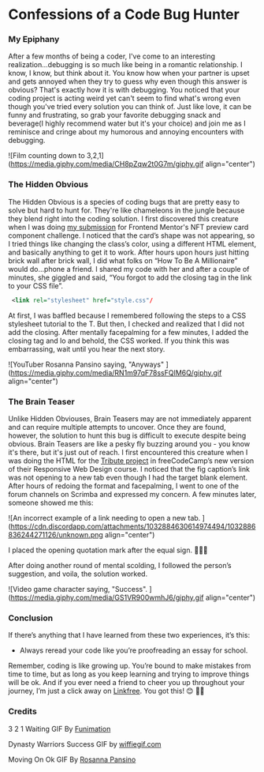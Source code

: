 # Confessions of a Code Bug Hunter

### My Epiphany

After a few months of being a coder, I've come to an interesting realization...debugging is so much like being in a romantic relationship. I know, I know, but think about it. You know how when your partner is upset and gets annoyed when they try to guess why even though this answer is obvious? That's exactly how it is with debugging. You noticed that your coding project is acting weird yet can't seem to find what's wrong even though you've tried every solution you can think of. Just like love, it can be funny and frustrating, so grab your favorite debugging snack and beverage(I highly recommend water but it's your choice) and join me as I reminisce and cringe about my humorous and annoying encounters with debugging.

![Film counting down to 3,2,1](https://media.giphy.com/media/CH8pZqw2t0G7m/giphy.gif align="center")

### The Hidden Obvious

The Hidden Obvious is a species of coding bugs that are pretty easy to solve but hard to hunt for. They're like chameleons in the jungle because they blend right into the coding solution. I first discovered this creature when I was doing [my submission](https://www.frontendmentor.io/solutions/nft-component-preview-card-with-html-css-and-a-dash-of-flexbox-z-IfvYeSrJ) for Frontend Mentor's NFT preview card component challenge. I noticed that the card’s shape was not appearing, so I tried things like changing the class’s color, using a different HTML element, and basically anything to get it to work. After hours upon hours just hitting brick wall after brick wall, I did what folks on “How To Be A Millionaire” would do…phone a friend. I shared my code with her and after a couple of minutes, she giggled and said, “You forgot to add the closing tag in the link to your CSS file”.

```xml
 <link rel="stylesheet" href="style.css"/
```

At first, I was baffled because I remembered following the steps to a CSS stylesheet tutorial to the T. But then, I checked and realized that I did not add the closing. After mentally facepalming for a few minutes, I added the closing tag and lo and behold, the CSS worked. If you think this was embarrassing, wait until you hear the next story.

![YouTuber Rosanna Pansino saying, "Anyways" ](https://media.giphy.com/media/RN1m97qF78ssFQIM6Q/giphy.gif align="center")

### The Brain Teaser

Unlike Hidden Obviouses, Brain Teasers may are not immediately apparent and can require multiple attempts to uncover. Once they are found, however, the solution to hunt this bug is difficult to execute despite being obvious. Brain Teasers are like a pesky fly buzzing around you - you know it's there, but it's just out of reach. I first encountered this creature when I was doing the HTML for the [Tribute project](https://rihanna-tribute-page.christinebelzi1.repl.co/) in freeCodeCamp’s new version of their Responsive Web Design course. I noticed that the fig caption’s link was not opening to a new tab even though I had the target blank element. After hours of redoing the format and facepalming, I went to one of the forum channels on Scrimba and expressed my concern. A few minutes later, someone showed me this:

![An incorrect example of a link needing to open a new tab. ](https://cdn.discordapp.com/attachments/1032884630614974494/1032886836244271126/unknown.png align="center")

I placed the opening quotation mark after the equal sign. 🤦🏽‍♀️

After doing another round of mental scolding, I followed the person’s suggestion, and voila, the solution worked.

![Video game character saying, "Success". ](https://media.giphy.com/media/GS1VR900wmhJ6/giphy.gif align="center")

### Conclusion

If there’s anything that I have learned from these two experiences, it’s this:

* Always reread your code like you’re proofreading an essay for school.
    

Remember, coding is like growing up. You’re bound to make mistakes from time to time, but as long as you keep learning and trying to improve things will be ok. And if you ever need a friend to cheer you up throughout your journey, I’m just a click away on [Linkfree](https://linkfree.eddiehub.io/CBID2). You got this! 😊 👍🏾

### Credits

3 2 1 Waiting GIF By [Funimation](https://media.giphy.com/media/CH8pZqw2t0G7m/giphy.gif)

Dynasty Warriors Success GIF by [wiffiegif.com](https://media.giphy.com/media/GS1VR900wmhJ6/giphy.gif)

Moving On Ok GIF By [Rosanna Pansino](https://media.giphy.com/media/RN1m97qF78ssFQIM6Q/giphy.gif)
